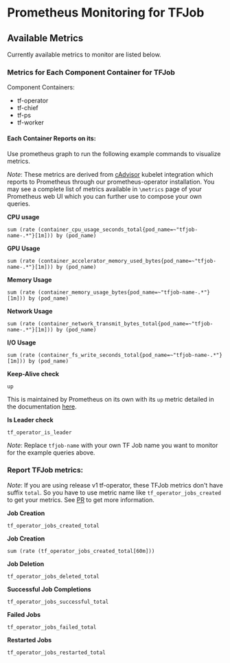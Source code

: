 # Prometheus Monitoring for TFJob

## Available Metrics

Currently available metrics to monitor are listed below.

### Metrics for Each Component Container for TFJob

Component Containers:

- tf-operator
- tf-chief
- tf-ps
- tf-worker

#### Each Container Reports on its:

Use prometheus graph to run the following example commands to visualize metrics.

_Note_: These metrics are derived from [cAdvisor](https://github.com/google/cadvisor) kubelet integration which reports to Prometheus through our prometheus-operator installation. You may see a complete list of metrics available in `\metrics` page of your Prometheus web UI which you can further use to compose your own queries.

**CPU usage**

```
sum (rate (container_cpu_usage_seconds_total{pod_name=~"tfjob-name-.*"}[1m])) by (pod_name)
```

**GPU Usage**

```
sum (rate (container_accelerator_memory_used_bytes{pod_name=~"tfjob-name-.*"}[1m])) by (pod_name)
```

**Memory Usage**

```
sum (rate (container_memory_usage_bytes{pod_name=~"tfjob-name-.*"}[1m])) by (pod_name)
```

**Network Usage**

```
sum (rate (container_network_transmit_bytes_total{pod_name=~"tfjob-name-.*"}[1m])) by (pod_name)
```

**I/O Usage**

```
sum (rate (container_fs_write_seconds_total{pod_name=~"tfjob-name-.*"}[1m])) by (pod_name)
```

**Keep-Alive check**

```
up
```

This is maintained by Prometheus on its own with its `up` metric detailed in the documentation [here](https://prometheus.io/docs/concepts/jobs_instances/#automatically-generated-labels-and-time-series).

**Is Leader check**

```
tf_operator_is_leader
```

_Note_: Replace `tfjob-name` with your own TF Job name you want to monitor for the example queries above.

### Report TFJob metrics:

_Note_: If you are using release v1 tf-operator, these TFJob metrics don't have suffix `total`. So you have to use metric name like `tf_operator_jobs_created` to get your metrics. See [PR](https://github.com/kubeflow/training-operator/pull/1055) to get more information.

**Job Creation**

```
tf_operator_jobs_created_total
```

**Job Creation**

```
sum (rate (tf_operator_jobs_created_total[60m]))
```

**Job Deletion**

```
tf_operator_jobs_deleted_total
```

**Successful Job Completions**

```
tf_operator_jobs_successful_total
```

**Failed Jobs**

```
tf_operator_jobs_failed_total
```

**Restarted Jobs**

```
tf_operator_jobs_restarted_total
```
